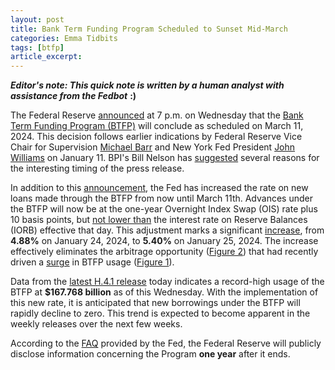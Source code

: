 ```yaml
---
layout: post
title: Bank Term Funding Program Scheduled to Sunset Mid-March
categories: Emma Tidbits
tags: [btfp]
article_excerpt:
---
```

***Editor's note: This quick note is written by a human analyst with assistance from the Fedbot*** **:)**

The Federal Reserve [announced](https://www.federalreserve.gov/newsevents/pressreleases/monetary20240124a.htm) at 7 p.m. on Wednesday that the [Bank Term Funding Program (BTFP)](https://www.frbdiscountwindow.org/GeneralPages/bank_term_funding_program) will conclude as scheduled on March 11, 2024. This decision follows earlier indications by Federal Reserve Vice Chair for Supervision [Michael Barr](https://www.reuters.com/markets/us/fed-considering-changes-basel-proposal-supervision-chief-2024-01-09/) and New York Fed President [John Williams](https://www.bloomberg.com/news/articles/2024-01-11/use-of-fed-funding-tool-hits-fresh-peak-as-officials-signal-end) on January 11. BPI's Bill Nelson has [suggested](https://www.linkedin.com/pulse/forward-guidance-why-did-fed-announce-changes-btfp-7-pm-bill-nelson-vnhie%3FtrackingId=7tkRcXwWQG6srEOw4g8Ucw%253D%253D/?trackingId=7tkRcXwWQG6srEOw4g8Ucw%3D%3D) several reasons for the interesting timing of the press release.

In addition to this [announcement](https://www.federalreserve.gov/newsevents/pressreleases/monetary20240124a.htm), the Fed has increased the rate on new loans made through the BTFP from now until March 11th. Advances under the BTFP will now be at the one-year Overnight Index Swap (OIS) rate plus 10 basis points, but [not lower than](https://www.federalreserve.gov/financial-stability/files/bank-term-funding-program-faqs.pdf) the interest rate on Reserve Balances (IORB) effective that day. This adjustment marks a significant [increase](https://www.frbdiscountwindow.org/-/media/Documents/BTFP_docs/BTFP-rates.xlsx?sc_lang=en&hash=56E259A1F195098FF830DB3DE6CC7E41), from **4.88%** on January 24, 2024, to **5.40%** on January 25, 2024. The increase effectively eliminates the arbitrage opportunity ([Figure 2](#chart2)) that had recently driven a [surge](https://www.bloomberg.com/news/articles/2023-12-28/use-of-fed-term-funding-tool-rises-to-record-in-arbitrage-play) in BTFP usage ([Figure 1](#chart1)). 

Data from the [latest H.4.1 release](https://www.federalreserve.gov/releases/h41/current/default.htm) today indicates a record-high usage of the BTFP at **$167.768 billion** as of this Wednesday. With the implementation of this new rate, it is anticipated that new borrowings under the BTFP will rapidly decline to zero. This trend is expected to become apparent in the weekly releases over the next few weeks.

According to the [FAQ](https://www.federalreserve.gov/financial-stability/files/bank-term-funding-program-faqs.pdf#page=9) provided by the Fed, the Federal Reserve will publicly disclose information concerning the Program **one year** after it ends.

<a id="chart1"></a>
<div style="min-height:400px"><script type="text/javascript" defer src="https://datawrapper.dwcdn.net/Hrydh/embed.js?v=3" charset="utf-8"></script><noscript><img src="https://datawrapper.dwcdn.net/Hrydh/full.png" alt="" /></noscript></div>

<a id="chart2"></a>
<div style="min-height:400px"><script type="text/javascript" defer src="https://datawrapper.dwcdn.net/43JEc/embed.js?v=3" charset="utf-8"></script><noscript><img src="https://datawrapper.dwcdn.net/43JEc/full.png" alt="" /></noscript></div>


